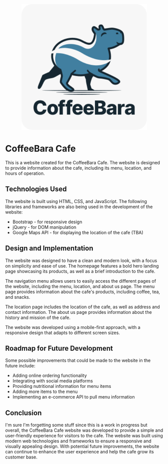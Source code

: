 <p align="center">
  <img src="img/cbLogo_readme.svg" width="400px" />
</p>

# CoffeeBara Cafe

This is a website created for the CoffeeBara Cafe. The website is designed to provide information about the cafe, including its menu, location, and hours of operation.

## Technologies Used

The website is built using HTML, CSS, and JavaScript. The following libraries and frameworks are also being used in the development of the website:

- Bootstrap - for responsive design
- jQuery - for DOM manipulation
- Google Maps API - for displaying the location of the cafe (TBA)

## Design and Implementation

The website was designed to have a clean and modern look, with a focus on simplicity and ease of use. The homepage features a bold hero landing page showcasing its products, as well as a brief introduction to the cafe.

The navigation menu allows users to easily access the different pages of the website, including the menu, location, and about us page. The menu page provides information about the cafe's products, including coffee, tea, and snacks.

The location page includes the location of the cafe, as well as address and contact information. The about us page provides information about the history and mission of the cafe.

The website was developed using a mobile-first approach, with a responsive design that adapts to different screen sizes.

## Roadmap for Future Development

Some possible improvements that could be made to the website in the future include:

- Adding online ordering functionality
- Integrating with social media platforms
- Providing nutritional information for menu items
- Adding more items to the menu
- Implementing an e-commerce API to pull menu information

## Conclusion

I'm sure I'm forgetting some stuff since this is a work in progress but overall, the CoffeeBara Cafe website was developed to provide a simple and user-friendly experience for visitors to the cafe. The website was built using modern web technologies and frameworks to ensure a responsive and visually appealing design. With potential future improvements, the website can continue to enhance the user experience and help the cafe grow its customer base.